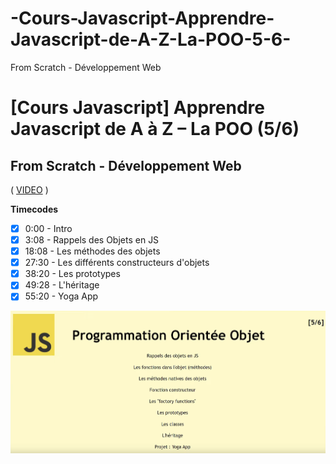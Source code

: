# -Cours-Javascript-Apprendre-Javascript-de-A-Z-La-POO-5-6-
From Scratch - Développement Web

# [Cours Javascript] Apprendre Javascript de A à Z – La POO (5/6)

## From Scratch - Développement Web

( [VIDEO](https://youtu.be/Z3hrfLcr2Ws) )

**Timecodes**

- [x] 0:00 - Intro
- [x] 3:08 - Rappels des Objets en JS
- [x] 18:08 - Les méthodes des objets
- [x] 27:30 - Les différents constructeurs d'objets
- [x] 38:20 - Les prototypes
- [x] 49:28 - L'héritage
- [x] 55:20 - Yoga App

![Logo](./logo.png)
